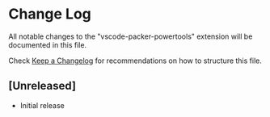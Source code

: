 # Change Log

All notable changes to the "vscode-packer-powertools" extension will be documented in this file.

Check [Keep a Changelog](http://keepachangelog.com/) for recommendations on how to structure this file.

## [Unreleased]

- Initial release
